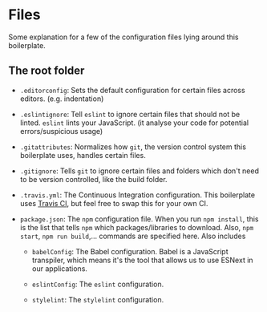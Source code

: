 # Files

Some explanation for a few of the configuration files lying around this boilerplate.

## The root folder

* `.editorconfig`: Sets the default configuration for certain files across editors. (e.g. indentation)

* `.eslintignore`: Tell `eslint` to ignore certain files that should not be linted. `eslint` lints your JavaScript. (it analyse your code for potential errors/suspicious usage)

* `.gitattributes`: Normalizes how `git`, the version control system this boilerplate uses, handles certain files.

* `.gitignore`: Tells `git` to ignore certain files and folders which don't need to be version controlled, like the build folder.

* `.travis.yml`: The Continuous Integration configuration. This boilerplate uses [Travis CI](https://travis-ci.com), but feel free to swap this for your own CI.

* `package.json`: The `npm` configuration file. When you run `npm install`, this is the list that tells `npm` which packages/libraries to download. Also, `npm start`, `npm run build`,... commands are specified here. Also includes

  * `babelConfig`: The Babel configuration. Babel is a JavaScript transpiler, which means it's the tool that allows us to use ESNext in our applications.

  * `eslintConfig`: The `eslint` configuration.

  * `stylelint`: The `stylelint` configuration.

<!-- ## The `webpack/` folder

* `webpack.base.babel.js`: The shared webpack configuration. In development mode, we add hot reloading and don't minify our code. In production mode, we minify everything.

* `webpack.dev.babel.js`: Generates the webpack configuration for development.

* `webpack.prod.babel.js`: Generates the webpack configuration for production.

* `webpack.test.babel.js`: Generates the webpack configuration for testing.
-->
